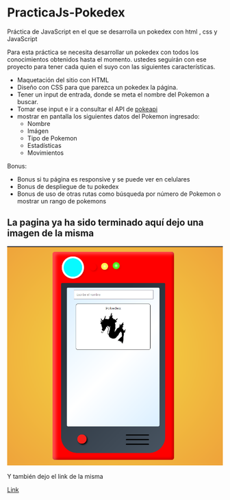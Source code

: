 # PracticaJs-Pokedex

Práctica de JavaScript en el que se desarrolla un pokedex con html , css y JavaScript

Para esta práctica se necesita desarrollar un pokedex con todos los conocimientos obtenidos hasta el momento.
ustedes seguirán con ese proyecto para tener cada quien el suyo con las siguientes características.

-   Maquetación del sitio con HTML
-   Diseño con CSS para que parezca un pokedex la página.
-   Tener un input de entrada, donde se meta el nombre del Pokemon a buscar.
-   Tomar ese input e ir a consultar el API de [pokeapi](https://pokeapi.co/)
-   mostrar en pantalla los siguientes datos del Pokemon ingresado:
    -   Nombre
    -   Imágen
    -   Tipo de Pokemon
    -   Estadísticas
    -   Movimientos

Bonus:

-   Bonus si tu página es responsive y se puede ver en celulares
-   Bonus de despliegue de tu pokedex
-   Bonus de uso de otras rutas como búsqueda por número de Pokemon o mostrar un rango de pokemons

## La pagina ya ha sido terminado aquí dejo una imagen de la misma

![Image text](/Image/pokedex_img.png)

Y también dejo el link de la misma

[Link](https://codepen.io/fufino/full/rNKGvMV)
